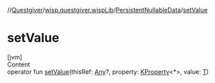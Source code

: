 //[Questgiver](../../index.md)/[wisp.questgiver.wispLib](../index.md)/[PersistentNullableData](index.md)/[setValue](set-value.md)



# setValue  
[jvm]  
Content  
operator fun [setValue](set-value.md)(thisRef: [Any](https://kotlinlang.org/api/latest/jvm/stdlib/kotlin/-any/index.html)?, property: [KProperty](https://kotlinlang.org/api/latest/jvm/stdlib/kotlin.reflect/-k-property/index.html)<*>, value: [T](index.md))  



